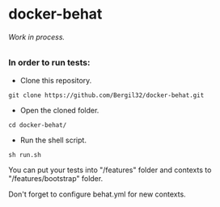docker-behat
============
###### Work in process.

### In order to run tests:
* Clone this repository.
```
git clone https://github.com/Bergil32/docker-behat.git
```
* Open the cloned folder.
```
cd docker-behat/
```
* Run the shell script.
```
sh run.sh
```

You can put your tests into "/features" folder and contexts to "/features/bootstrap" folder.

Don't forget to configure behat.yml for new contexts.
